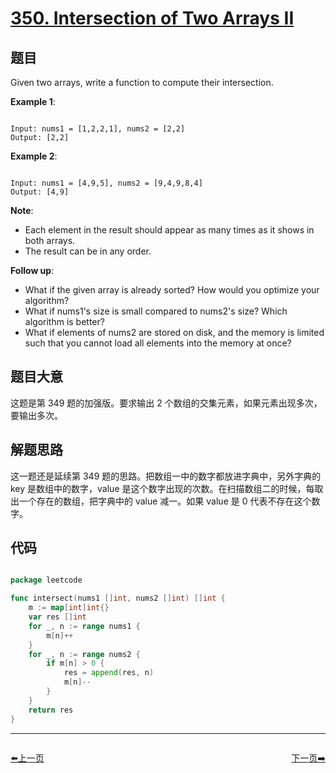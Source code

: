 # [350. Intersection of Two Arrays II](https://leetcode.com/problems/intersection-of-two-arrays-ii/)

## 题目

Given two arrays, write a function to compute their intersection.



**Example 1**:

```

Input: nums1 = [1,2,2,1], nums2 = [2,2]
Output: [2,2]

```

**Example 2**:

```

Input: nums1 = [4,9,5], nums2 = [9,4,9,8,4]
Output: [4,9]

```

**Note**:

- Each element in the result should appear as many times as it shows in both arrays.
- The result can be in any order.


**Follow up**:

- What if the given array is already sorted? How would you optimize your algorithm?
- What if nums1's size is small compared to nums2's size? Which algorithm is better?
- What if elements of nums2 are stored on disk, and the memory is limited such that you cannot load all elements into the memory at once?

## 题目大意

这题是第 349 题的加强版。要求输出 2 个数组的交集元素，如果元素出现多次，要输出多次。

## 解题思路

这一题还是延续第 349 题的思路。把数组一中的数字都放进字典中，另外字典的 key 是数组中的数字，value 是这个数字出现的次数。在扫描数组二的时候，每取出一个存在的数组，把字典中的 value 减一。如果 value 是 0 代表不存在这个数字。





## 代码

```go

package leetcode

func intersect(nums1 []int, nums2 []int) []int {
	m := map[int]int{}
	var res []int
	for _, n := range nums1 {
		m[n]++
	}
	for _, n := range nums2 {
		if m[n] > 0 {
			res = append(res, n)
			m[n]--
		}
	}
	return res
}

```


----------------------------------------------
<div style="display: flex;justify-content: space-between;align-items: center;">
<p><a href="https://books.halfrost.com/leetcode/ChapterFour/0300~0399/0349.Intersection-of-Two-Arrays/">⬅️上一页</a></p>
<p><a href="https://books.halfrost.com/leetcode/ChapterFour/0300~0399/0352.Data-Stream-as-Disjoint-Intervals/">下一页➡️</a></p>
</div>
